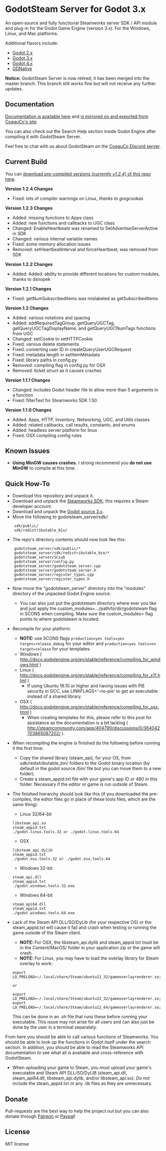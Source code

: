 # GodotSteam Server for Godot 3.x
An open-source and fully functional Steamworks server SDK / API module and plug-in for the Godot Game Engine (version 3.x). For the Windows, Linux, and Mac platforms. 

Additional flavors include:
- [Godot 2.x](https://github.com/Gramps/GodotSteam/tree/godot2)
- [Godot 3.x](https://github.com/Gramps/GodotSteam/tree/master)
- [Godot 4.x](https://github.com/Gramps/GodotSteam/tree/godot4)
- [GDNative](https://github.com/Gramps/GodotSteam/tree/gdnative)

**Notice:** GodotSteam Server is now retired; it has been merged into the master branch. This branch still works fine but will not receive any further updates.

Documentation
----------
[Documentation is available here](https://gramps.github.io/GodotSteam/) and [is mirrored on and exported from CoaguCo's site](https://coaguco.com/godotsteam).

You can also check out the Search Help section inside Godot Engine after compiling it with GodotSteam Server.

Feel free to chat with us about GodotSteam on the [CoaguCo Discord server](https://discord.gg/SJRSq6K).

Current Build
----------
You can [download pre-compiled versions _(currently v1.2.4)_ of this repo here](https://github.com/Gramps/GodotSteam/releases).

**Version 1.2.4 Changes**
- Fixed: lots of compiler warnings on Linux, _thanks to gregcsokas_

**Version 1.2.3 Changes**
- Added: missing functions to Apps class
- Added: new functions and callbacks to UGC class
- Changed: EnableHeartbeats was renamed to SetAdvertiseServerActive in SDK
- Changed: various internal variable names
- Fixed: some memory allocation issues
- Removed: setHeartbeatInterval and forceHeartbeat; was removed from SDK


**Version 1.2.2 Changes**
- Added: Added: ability to provide different locations for custom modules, thanks to dsnopek

**Version 1.2.1 Changes**
- Fixed: getNumSubscribedItems was mislabeled as getSubscribedItems

**Version 1.2 Changes**
- Added: various notations and spacing
- Added: addRequiredTagGroup, getQueryUGCTag, getQueryUGCTagDisplayName, and getQueryUGCNumTags functions from UGC
- Changed: setCookie to setHTTPCookie
- Fixed: various delete statements
- Fixed: converting user ID in createQueryUserUGCRequest
- Fixed: metadata length in setItemMetadata
- Fixed: library paths in config.py
- Removed: compiling flag in config.py for OSX
- Removed: ticket struct as it causes craches

**Version 1.1.1 Changes**
- Changed: includes Godot header file to allow more than 5 arguments in a function
- Fixed: filterText for Steamworks SDK 1.50

**Version 1.1.0 Changes**
- Added: Apps, HTTP, Inventory, Networking, UGC, and Utils classes
- Added: related callbacks, call results, constants, and enums
- Added: headless server platform for linux
- Fixed: OSX compiling config rules

Known Issues
----------
- **Using MinGW causes crashes.** I strong recommend you **do not use MinGW** to compile at this time.

Quick How-To
----------
- Download this repository and unpack it.
- Download and unpack the [Steamworks SDK](https://partner.steamgames.com); this requires a Steam developer account.
- Download and unpack the [Godot source 3.x](https://github.com/godotengine/godot).
- Move the following to godotsteam_server/sdk/:
````
    sdk/public/
    sdk/redistributable_bin/
````
- The repo's directory contents should now look like this:
````
    godotsteam_server/sdk/public/*
    godotsteam_server/sdk/redistributable_bin/*
    godotsteam_server/SCsub
    godotsteam_server/config.py
    godotsteam_server/godotsteam_server.cpp
    godotsteam_server/godotsteam_server.h
    godotsteam_server/register_types.cpp
    godotsteam_server/register_types.h
````
- Now move the "godotsteam_server" directory into the "modules" directory of the unpacked Godot Engine source.
  - You can also just put the godotsteam directory where ever you like and just apply the custom_modules=.../path/to/dir/godotsteam flag in SCONS when compiling. Make sure the custom_modules= flag points to where godotsteam is located.
- Recompile for your platform:
  - **NOTE:** use SCONS flags ````production=yes tools=yes target=release_debug```` for your editor and ````production=yes tools=no target=release```` for your templates.
  - Windows ( http://docs.godotengine.org/en/stable/reference/compiling_for_windows.html )
  - Linux ( http://docs.godotengine.org/en/stable/reference/compiling_for_x11.html )
    - If using Ubuntu 16.10 or higher and having issues with PIE security in GCC, use LINKFLAGS='-no-pie' to get an executable instead of a shared library.
  - OSX ( http://docs.godotengine.org/en/stable/reference/compiling_for_osx.html )
    - When creating templates for this, please refer to this post for assistance as the documentation is a bit lacking ( http://steamcommunity.com/app/404790/discussions/0/364042703865087202/ ).
- When recompiling the engine is finished do the following before running it the first time:
  - Copy the shared library (steam_api), for your OS, from sdk/redistributable_bin/ folders to the Godot binary location (by default in the godot source /bin/ file but you can move them to a new folder).
  - Create a steam_appid.txt file with your game's app ID or 480 in this folder.  Necessary if the editor or game is run _outside_ of Steam.

- The finished hierarchy should look like this (if you downloaded the pre-compiles, the editor files go in place of these tools files, which are the same thing):
  - Linux 32/64-bit
  ```
  libsteam_api.so
  steam_appid.txt
  ./godot.linux.tools.32 or ./godot.linux.tools.64
  ```
  - OSX
  ```
  libsteam_api.dylib
  steam_appid.txt
  ./godot.osx.tools.32 or ./godot.osx.tools.64
  ```
  - Windows 32-bit
  ```
  steam_api.dll
  steam_appid.txt
  ./godot.windows.tools.32.exe
  ```
  - Windows 64-bit
  ```
  steam_api64.dll
  steam_appid.txt
  ./godot.windows.tools.64.exe
  ```
- Lack of the Steam API DLL/SO/DyLib (for your respective OS) or the steam_appid.txt will cause it fail and crash when testing or running the game outside of the Steam client.
  - **NOTE:** For OSX, the libsteam_api.dylib and steam_appid.txt must be in the Content/MacOS/ folder in your application zip or the game will crash.
  - **NOTE:** For Linux, you may have to load the overlay library for Steam overlay to work:
  ```
  export LD_PRELOAD=~/.local/share/Steam/ubuntu12_32/gameoverlayrenderer.so;~/.local/share/Steam/ubuntu12_64/gameoverlayrenderer.so
  
  or 
  
  export LD_PRELOAD=~/.local/share/Steam/ubuntu12_32/gameoverlayrenderer.so;
  export LD_PRELOAD=~/.local/share/Steam/ubuntu12_64/gameoverlayrenderer.so;
  ```
  This can be done in an .sh file that runs these before running your executable.  This issue may not arise for all users and can also just be done by the user in a terminal separately.

From here you should be able to call various functions of Steamworks. You should be able to look up the functions in Godot itself under the search section. In addition, you should be able to read the Steamworks API documentation to see what all is available and cross-reference with GodotSteam.

- When uploading your game to Steam, you *must* upload your game's executable and Steam API DLL/SO/DyLIB (steam_api.dll, steam_api64.dll, libsteam_api.dylib, and/or libsteam_api.so).  *Do not* include the steam_appid.txt or any .lib files as they are unnecessary.

Donate
-------------
Pull-requests are the best way to help the project out but you can also donate through [Patreon](https://patreon.com/coaguco) or [Paypal](https://www.paypal.me/sithlordkyle)!

License
-------------
MIT license

